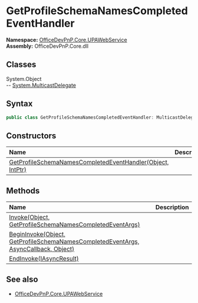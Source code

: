# GetProfileSchemaNamesCompletedEventHandler

**Namespace:** [OfficeDevPnP.Core.UPAWebService](OfficeDevPnP.Core.UPAWebService.md)  
**Assembly:** OfficeDevPnP.Core.dll  
## Classes
System.Object  
-- [System.MulticastDelegate](System.MulticastDelegate.md)
## Syntax
```C#
public class GetProfileSchemaNamesCompletedEventHandler: MulticastDelegate
```
## Constructors
|**Name**|**Description**|
|:-----|:-----|
| [GetProfileSchemaNamesCompletedEventHandler(Object, IntPtr)](GetProfileSchemaNamesCompletedEventHandlerconstructor1details.md) | 
## Methods
|**Name**|**Description**|
|:-----|:-----|
| [Invoke(Object, GetProfileSchemaNamesCompletedEventArgs)](GetProfileSchemaNamesCompletedEventHandlerInvokeObjectGetProfileSchemaNamesCompletedEventArgs.md) | 
| [BeginInvoke(Object, GetProfileSchemaNamesCompletedEventArgs, AsyncCallback, Object)](GetProfileSchemaNamesCompletedEventHandlerBeginInvokeObjectGetProfileSchemaNamesCompletedEventArgsAsyncCallbackObject.md) | 
| [EndInvoke(IAsyncResult)](GetProfileSchemaNamesCompletedEventHandlerEndInvokeIAsyncResult.md) | 
## See also
- [OfficeDevPnP.Core.UPAWebService](OfficeDevPnP.Core.UPAWebService.md)
